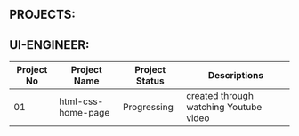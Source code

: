 ## PROJECTS:

## UI-ENGINEER:

| Project No | Project Name | Project Status | Descriptions |
|------------|--------------|----------------|--------------|
| 01 | html-css-home-page | Progressing | created through watching Youtube video |
